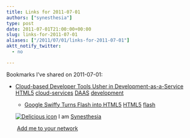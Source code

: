```yaml
---
title: Links for 2011-07-01
authors: ["synesthesia"]
type: post
date: 2011-07-01T21:00:00+00:00
slug: links-for-2011-07-01 
aliases: ["/2011/07/01/links-for-2011-07-01"]
aktt_notify_twitter:
  - no

---
```

Bookmarks I&#8217;ve shared on 2011-07-01:

  * [Cloud-based Developer Tools Usher in Development-as-a-Service][1] 
    [HTML5][2] [cloud-services][3] [DAAS][4] [development][5] </li> 
    
      * [Google Swiffy Turns Flash into HTML5][6] 
        [HTML5][2] [flash][7] </li> </ul> 
        
        <p class="deliciouslink">
          <a href="https://del.icio.us/synesthesia" title="See all my bookmarks on del.icio.us"><img src="https://www.synesthesia.co.uk/images/deliciousicon.jpg" alt="Delicious icon" /></a>&nbsp;I am <a href="https://del.icio.us/synesthesia" title="See all my bookmarks on del.icio.us">Synesthesia</a>
        </p>
        
        <p class="deliciouslink">
          <a href="https://del.icio.us/network?add=synesthesia" title="Add me to your del.icio.us network"><img src="https://www.synesthesia.co.uk/images/add.gif" alt="" /></a>&nbsp;<a href="https://del.icio.us/network?add=synesthesia" title="Add me to your del.icio.us network">Add me to your network</a>
        </p>

 [1]: https://www.devx.com/enterprise/Article/47054?trk=DXRSS_
 [2]: https://www.delicious.com/synesthesia/HTML5
 [3]: https://www.delicious.com/synesthesia/cloud-services
 [4]: https://www.delicious.com/synesthesia/DAAS
 [5]: https://www.delicious.com/synesthesia/development
 [6]: https://www.devx.com/DailyNews/Article/47056
 [7]: https://www.delicious.com/synesthesia/flash